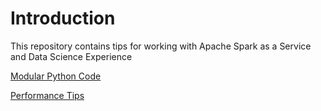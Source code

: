 # Introduction

This repository contains tips for working with Apache Spark as a Service and Data Science Experience

[Modular Python Code](./modular_python_code/README.md)

[Performance Tips](./performance/README.md)

